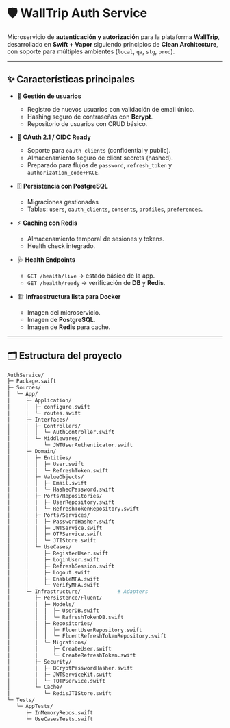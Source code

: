 # 🛡️ WallTrip Auth Service

Microservicio de **autenticación y autorización** para la plataforma **WallTrip**, desarrollado en **Swift + Vapor** siguiendo principios de **Clean Architecture**, con soporte para múltiples ambientes (`local`, `qa`, `stg`, `prod`).

---

## ✨ Características principales

- 🔑 **Gestión de usuarios**  
  - Registro de nuevos usuarios con validación de email único.  
  - Hashing seguro de contraseñas con **Bcrypt**.  
  - Repositorio de usuarios con CRUD básico.

- 🔐 **OAuth 2.1 / OIDC Ready**  
  - Soporte para `oauth_clients` (confidential y public).  
  - Almacenamiento seguro de client secrets (hashed).  
  - Preparado para flujos de `password`, `refresh_token` y `authorization_code+PKCE`.

- 🗄️ **Persistencia con PostgreSQL**  
  - Migraciones gestionadas
  - Tablas: `users`, `oauth_clients`, `consents`, `profiles`, `preferences`.

- ⚡ **Caching con Redis**  
  - Almacenamiento temporal de sesiones y tokens.  
  - Health check integrado.

- 🩺 **Health Endpoints**  
  - `GET /health/live` → estado básico de la app.  
  - `GET /health/ready` → verificación de **DB** y **Redis**.

- 🏗️ **Infraestructura lista para Docker**  
  - Imagen del microservicio.  
  - Imagen de **PostgreSQL**.  
  - Imagen de **Redis** para cache.  

---

## 🗂️ Estructura del proyecto

```bash
AuthService/
├─ Package.swift
├─ Sources/
│  └─ App/
│     ├─ Application/
│     │  ├─ configure.swift
│     │  └─ routes.swift
│     ├─ Interfaces/
│     │  ├─ Controllers/
│     │  │  └─ AuthController.swift
│     │  └─ Middlewares/
│     │     └─ JWTUserAuthenticator.swift
│     ├─ Domain/
│     │  ├─ Entities/
│     │  │  ├─ User.swift
│     │  │  └─ RefreshToken.swift
│     │  ├─ ValueObjects/
│     │  │  ├─ Email.swift
│     │  │  └─ HashedPassword.swift
│     │  ├─ Ports/Repositories/
│     │  │  ├─ UserRepository.swift
│     │  │  └─ RefreshTokenRepository.swift
│     │  ├─ Ports/Services/
│     │  │  ├─ PasswordHasher.swift
│     │  │  ├─ JWTService.swift
│     │  │  ├─ OTPService.swift
│     │  │  └─ JTIStore.swift
│     │  └─ UseCases/
│     │     ├─ RegisterUser.swift
│     │     ├─ LoginUser.swift
│     │     ├─ RefreshSession.swift
│     │     ├─ Logout.swift
│     │     ├─ EnableMFA.swift
│     │     └─ VerifyMFA.swift
│     └─ Infrastructure/            # Adapters
│        ├─ Persistence/Fluent/
│        │  ├─ Models/
│        │  │  ├─ UserDB.swift
│        │  │  └─ RefreshTokenDB.swift
│        │  ├─ Repositories/
│        │  │  ├─ FluentUserRepository.swift
│        │  │  └─ FluentRefreshTokenRepository.swift
│        │  └─ Migrations/
│        │     ├─ CreateUser.swift
│        │     └─ CreateRefreshToken.swift
│        ├─ Security/
│        │  ├─ BCryptPasswordHasher.swift
│        │  ├─ JWTServiceKit.swift
│        │  └─ TOTPService.swift
│        └─ Cache/
│           └─ RedisJTIStore.swift
└─ Tests/
   └─ AppTests/
      ├─ InMemoryRepos.swift
      └─ UseCasesTests.swift
